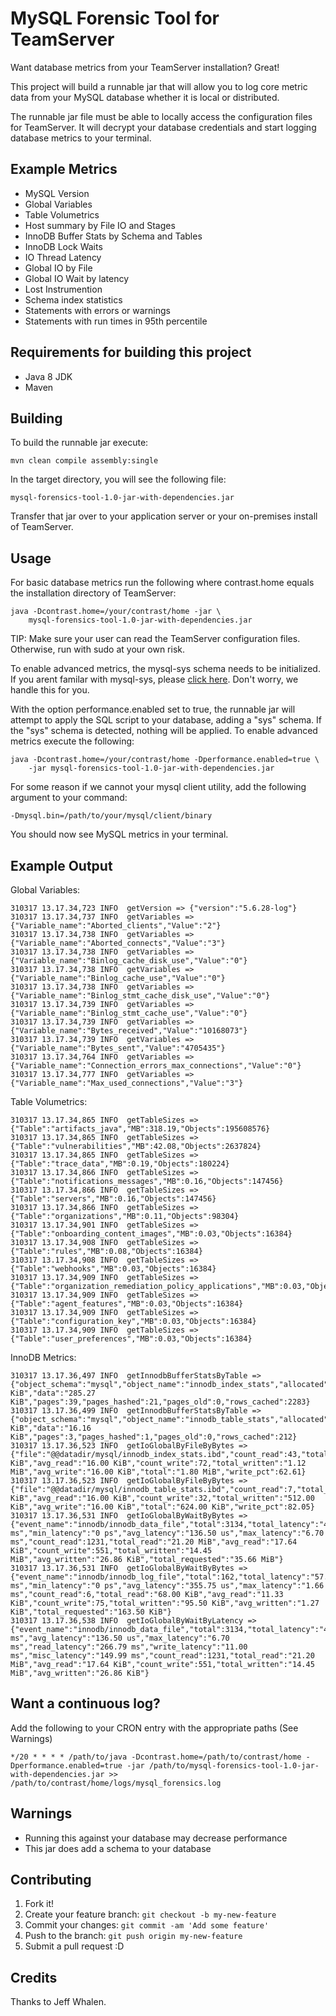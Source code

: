 MySQL Forensic Tool for TeamServer
===================

Want database metrics from your TeamServer installation? Great!

This project will build a runnable jar that will allow you to log core
metric data from your MySQL database whether it is local or distributed. 

The runnable jar file must be able to locally access the configuration files 
for TeamServer. It will decrypt your database credentials and start logging database metrics to your
terminal. 

## Example Metrics

* MySQL Version
* Global Variables
* Table Volumetrics
* Host summary by File IO and Stages
* InnoDB Buffer Stats by Schema and Tables
* InnoDB Lock Waits
* IO Thread Latency
* Global IO by File 
* Global IO Wait by latency
* Lost Instrumention
* Schema index statistics
* Statements with errors or warnings
* Statements with run times in 95th percentile

## Requirements for building this project
* Java 8 JDK
* Maven 

## Building 
To build the runnable jar execute:

	mvn clean compile assembly:single

In the target directory, you will see the following file:

	mysql-forensics-tool-1.0-jar-with-dependencies.jar	

Transfer that jar over to your application server or your on-premises
install of TeamServer.

## Usage
For basic database metrics run the following where contrast.home equals the installation directory of TeamServer:

	java -Dcontrast.home=/your/contrast/home -jar \
		mysql-forensics-tool-1.0-jar-with-dependencies.jar

TIP: Make sure your user can read the TeamServer configuration files. Otherwise, run with sudo at your own risk.

To enable advanced metrics, the mysql-sys schema needs to be initialized. If you arent familar with mysql-sys, please 
[click here](https://github.com/mysql/mysql-sys). Don't worry, we handle this for you. 

With the option performance.enabled set to true, the runnable jar will attempt to apply the SQL script to your 
database, adding a "sys" schema. If the "sys" schema is detected, nothing will be applied. To enable advanced 
metrics execute the following:

	java -Dcontrast.home=/your/contrast/home -Dperformance.enabled=true \
		-jar mysql-forensics-tool-1.0-jar-with-dependencies.jar

For some reason if we cannot your mysql client utility, add the following argument to your command:

	-Dmysql.bin=/path/to/your/mysql/client/binary

You should now see MySQL metrics in your terminal.

## Example Output

Global Variables:

	310317 13.17.34,723 INFO  getVersion => {"version":"5.6.28-log"}
	310317 13.17.34,737 INFO  getVariables => {"Variable_name":"Aborted_clients","Value":"2"}
	310317 13.17.34,738 INFO  getVariables => {"Variable_name":"Aborted_connects","Value":"3"}
	310317 13.17.34,738 INFO  getVariables => {"Variable_name":"Binlog_cache_disk_use","Value":"0"}
	310317 13.17.34,738 INFO  getVariables => {"Variable_name":"Binlog_cache_use","Value":"0"}
	310317 13.17.34,738 INFO  getVariables => {"Variable_name":"Binlog_stmt_cache_disk_use","Value":"0"}
	310317 13.17.34,739 INFO  getVariables => {"Variable_name":"Binlog_stmt_cache_use","Value":"0"}
	310317 13.17.34,739 INFO  getVariables => {"Variable_name":"Bytes_received","Value":"10168073"}
	310317 13.17.34,739 INFO  getVariables => {"Variable_name":"Bytes_sent","Value":"4705435"}
	310317 13.17.34,764 INFO  getVariables => {"Variable_name":"Connection_errors_max_connections","Value":"0"}
	310317 13.17.34,777 INFO  getVariables => {"Variable_name":"Max_used_connections","Value":"3"}


Table Volumetrics:

	310317 13.17.34,865 INFO  getTableSizes => {"Table":"artifacts_java","MB":318.19,"Objects":195608576}
	310317 13.17.34,865 INFO  getTableSizes => {"Table":"vulnerabilities","MB":42.08,"Objects":2637824}
	310317 13.17.34,865 INFO  getTableSizes => {"Table":"trace_data","MB":0.19,"Objects":180224}
	310317 13.17.34,866 INFO  getTableSizes => {"Table":"notifications_messages","MB":0.16,"Objects":147456}
	310317 13.17.34,866 INFO  getTableSizes => {"Table":"servers","MB":0.16,"Objects":147456}
	310317 13.17.34,866 INFO  getTableSizes => {"Table":"organizations","MB":0.11,"Objects":98304}
	310317 13.17.34,901 INFO  getTableSizes => {"Table":"onboarding_content_images","MB":0.03,"Objects":16384}
	310317 13.17.34,908 INFO  getTableSizes => {"Table":"rules","MB":0.08,"Objects":16384}
	310317 13.17.34,908 INFO  getTableSizes => {"Table":"webhooks","MB":0.03,"Objects":16384}
	310317 13.17.34,909 INFO  getTableSizes => {"Table":"organization_remediation_policy_applications","MB":0.03,"Objects":16384}
	310317 13.17.34,909 INFO  getTableSizes => {"Table":"agent_features","MB":0.03,"Objects":16384}
	310317 13.17.34,909 INFO  getTableSizes => {"Table":"configuration_key","MB":0.03,"Objects":16384}
	310317 13.17.34,909 INFO  getTableSizes => {"Table":"user_preferences","MB":0.03,"Objects":16384}

InnoDB Metrics:

	310317 13.17.36,497 INFO  getInnodbBufferStatsByTable => {"object_schema":"mysql","object_name":"innodb_index_stats","allocated":"624.00 KiB","data":"285.27 KiB","pages":39,"pages_hashed":21,"pages_old":0,"rows_cached":2283}
	310317 13.17.36,499 INFO  getInnodbBufferStatsByTable => {"object_schema":"mysql","object_name":"innodb_table_stats","allocated":"48.00 KiB","data":"16.16 KiB","pages":3,"pages_hashed":1,"pages_old":0,"rows_cached":212}
	310317 13.17.36,523 INFO  getIoGlobalByFileByBytes => {"file":"@@datadir/mysql/innodb_index_stats.ibd","count_read":43,"total_read":"688.00 KiB","avg_read":"16.00 KiB","count_write":72,"total_written":"1.12 MiB","avg_write":"16.00 KiB","total":"1.80 MiB","write_pct":62.61}
	310317 13.17.36,523 INFO  getIoGlobalByFileByBytes => {"file":"@@datadir/mysql/innodb_table_stats.ibd","count_read":7,"total_read":"112.00 KiB","avg_read":"16.00 KiB","count_write":32,"total_written":"512.00 KiB","avg_write":"16.00 KiB","total":"624.00 KiB","write_pct":82.05}
	310317 13.17.36,531 INFO  getIoGlobalByWaitByBytes => {"event_name":"innodb/innodb_data_file","total":3134,"total_latency":"427.78 ms","min_latency":"0 ps","avg_latency":"136.50 us","max_latency":"6.70 ms","count_read":1231,"total_read":"21.20 MiB","avg_read":"17.64 KiB","count_write":551,"total_written":"14.45 MiB","avg_written":"26.86 KiB","total_requested":"35.66 MiB"}
	310317 13.17.36,531 INFO  getIoGlobalByWaitByBytes => {"event_name":"innodb/innodb_log_file","total":162,"total_latency":"57.63 ms","min_latency":"0 ps","avg_latency":"355.75 us","max_latency":"1.66 ms","count_read":6,"total_read":"68.00 KiB","avg_read":"11.33 KiB","count_write":75,"total_written":"95.50 KiB","avg_written":"1.27 KiB","total_requested":"163.50 KiB"}
	310317 13.17.36,538 INFO  getIoGlobalByWaitByLatency => {"event_name":"innodb/innodb_data_file","total":3134,"total_latency":"427.78 ms","avg_latency":"136.50 us","max_latency":"6.70 ms","read_latency":"266.79 ms","write_latency":"11.00 ms","misc_latency":"149.99 ms","count_read":1231,"total_read":"21.20 MiB","avg_read":"17.64 KiB","count_write":551,"total_written":"14.45 MiB","avg_written":"26.86 KiB"}

## Want a continuous log?

Add the following to your CRON entry with the appropriate paths (See Warnings)

	*/20 * * * * /path/to/java -Dcontrast.home=/path/to/contrast/home -Dperformance.enabled=true -jar /path/to/mysql-forensics-tool-1.0-jar-with-dependencies.jar >> /path/to/contrast/home/logs/mysql_forensics.log

## Warnings
* Running this against your database may decrease performance
* This jar does add a schema to your database

## Contributing
1. Fork it!
2. Create your feature branch: `git checkout -b my-new-feature`
3. Commit your changes: `git commit -am 'Add some feature'`
4. Push to the branch: `git push origin my-new-feature`
5. Submit a pull request :D
## Credits
Thanks to Jeff Whalen.
